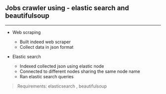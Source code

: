 ## Jobs crawler using - elastic search and beautifulsoup
---

- Web scraping
	- Built indeed web scraper
	- Collect data in json format

- Elastic search
	- Indexed collected json using elastic node
	- Connected to different nodes sharing the same node name
	- Ran elastic search queries  
	
<blockquote>Requirements: elasticsearch , beautifulsoup</blockquote>
